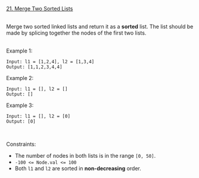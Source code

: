 [21. Merge Two Sorted Lists](https://leetcode.com/problems/merge-two-sorted-lists/)
<br>
<br>

Merge two sorted linked lists and return it as a **sorted** list. The list should be made by splicing together the nodes of the first two lists.
<br>
<br>

Example 1:

```
Input: l1 = [1,2,4], l2 = [1,3,4]
Output: [1,1,2,3,4,4]
```

Example 2:

```
Input: l1 = [], l2 = []
Output: []
```

Example 3:

```
Input: l1 = [], l2 = [0]
Output: [0]
```
<br>

Constraints:

+    The number of nodes in both lists is in the range `[0, 50]`.
+    `-100 <= Node.val <= 100`
+    Both `l1` and `l2` are sorted in **non-decreasing** order.
